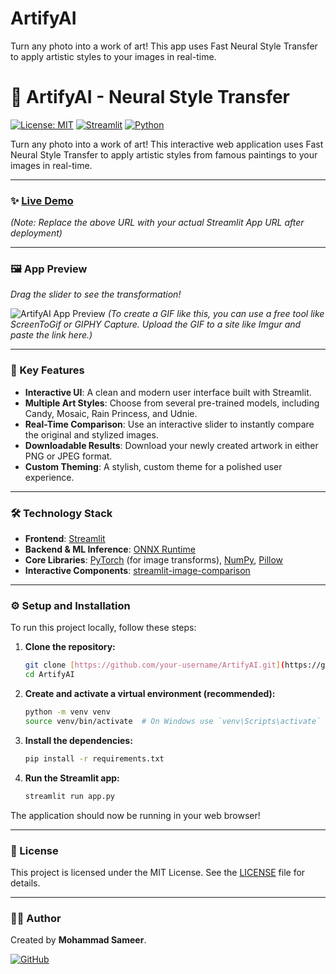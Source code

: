 # ArtifyAI
Turn any photo into a work of art! This app uses Fast Neural Style Transfer to apply artistic styles to your images in real-time.

# 🎨 ArtifyAI - Neural Style Transfer

[![License: MIT](https://img.shields.io/badge/License-MIT-yellow.svg)](https://opensource.org/licenses/MIT)
[![Streamlit](https://img.shields.io/badge/Streamlit-1.36.0-red.svg)](https://streamlit.io)
[![Python](https://img.shields.io/badge/Python-3.9+-blue.svg)](https://www.python.org/)

Turn any photo into a work of art! This interactive web application uses Fast Neural Style Transfer to apply artistic styles from famous paintings to your images in real-time.

---

### ✨ [Live Demo](https://artifyai-arts.streamlit.app/)

*(Note: Replace the above URL with your actual Streamlit App URL after deployment)*

---

### 🖼️ App Preview

*Drag the slider to see the transformation!*

![ArtifyAI App Preview](https://i.imgur.com/your-app-screenshot.gif)
*(To create a GIF like this, you can use a free tool like ScreenToGif or GIPHY Capture. Upload the GIF to a site like Imgur and paste the link here.)*

---

### 🚀 Key Features

-   **Interactive UI**: A clean and modern user interface built with Streamlit.
-   **Multiple Art Styles**: Choose from several pre-trained models, including Candy, Mosaic, Rain Princess, and Udnie.
-   **Real-Time Comparison**: Use an interactive slider to instantly compare the original and stylized images.
-   **Downloadable Results**: Download your newly created artwork in either PNG or JPEG format.
-   **Custom Theming**: A stylish, custom theme for a polished user experience.

---

### 🛠️ Technology Stack

-   **Frontend**: [Streamlit](https://streamlit.io/)
-   **Backend & ML Inference**: [ONNX Runtime](https://onnxruntime.ai/)
-   **Core Libraries**: [PyTorch](https://pytorch.org/) (for image transforms), [NumPy](https://numpy.org/), [Pillow](https://python-pillow.org/)
-   **Interactive Components**: [streamlit-image-comparison](https://github.com/fcakyon/streamlit-image-comparison)

---

### ⚙️ Setup and Installation

To run this project locally, follow these steps:

1.  **Clone the repository:**
    ```bash
    git clone [https://github.com/your-username/ArtifyAI.git](https://github.com/your-username/ArtifyAI.git)
    cd ArtifyAI
    ```

2.  **Create and activate a virtual environment (recommended):**
    ```bash
    python -m venv venv
    source venv/bin/activate  # On Windows use `venv\Scripts\activate`
    ```

3.  **Install the dependencies:**
    ```bash
    pip install -r requirements.txt
    ```

4.  **Run the Streamlit app:**
    ```bash
    streamlit run app.py
    ```

The application should now be running in your web browser!

---

### 📄 License

This project is licensed under the MIT License. See the [LICENSE](LICENSE) file for details.

---

### 👨‍💻 Author

Created by **Mohammad Sameer**.

[![GitHub](https://img.shields.io/badge/GitHub-Profile-black?style=for-the-badge&logo=github)](https://github.com/Sameerabd386)


